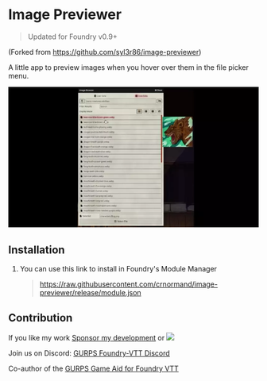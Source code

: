 # Image Previewer
> Updated for Foundry v0.9+

(Forked from https://github.com/syl3r86/image-previewer)

A little app to preview images when you hover over them in the file picker menu.

![example](image-previewer.webp)

## Installation
1. You can use this link to install in Foundry's Module Manager

    > https://raw.githubusercontent.com/crnormand/image-previewer/release/module.json

## Contribution
If you like my work [Sponsor my development](https://github.com/sponsors/crnormand) or <a href="https://ko-fi.com/crnormand"><img height="36" src="https://cdn.ko-fi.com/cdn/kofi2.png?v=2"></a>

Join us on Discord: [GURPS Foundry-VTT Discord](https://discord.gg/6xJBcYWyED)

Co-author of the [GURPS Game Aid for Foundry VTT](https://github.com/crnormand/gurps)